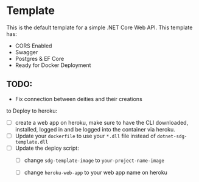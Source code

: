 # Template

This is the default template for a simple .NET Core Web API. This template has:

- CORS Enabled
- Swagger
- Postgres & EF Core
- Ready for Docker Deployment

## TODO:

- Fix connection between deities and their creations


to Deploy to heroku:

- [ ] create a web app on heroku, make sure to have the CLI downloaded, installed, logged in and be logged into the container via heroku.
- [ ] Update your `dockerfile` to use your `*.dll` file instead of `dotnet-sdg-template.dll`
- [ ] Update the deploy script:
  - [ ] change `sdg-template-image` to `your-project-name-image`
  - [ ] change `heroku-web-app` to your web app name on heroku

